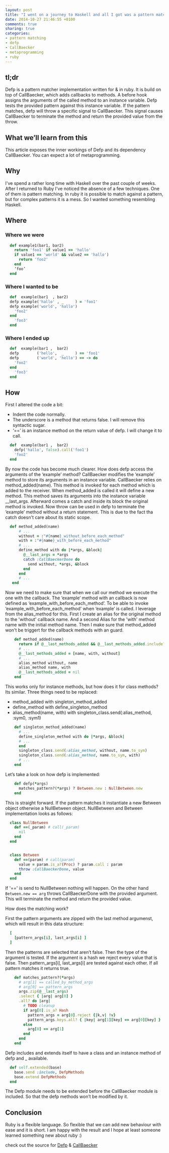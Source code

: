 ```yaml
---
layout: post
title: "I went on a journey to Haskell and all I got was a pattern matcher for ruby"
date: 2014-10-27 21:46:55 +0100
comments: true
sharing: true
categories:
- pattern matching
- defp
- CallBaecker
- metaprogramming
- ruby
---
```



## tl;dr


Defp is a pattern matcher implementation written for & in ruby.
It is build on top of CallBaecker, which adds callbacks to methods.
A before hook assigns the arguments of the called method to an instance variable.
Defp tests the provided pattern against this instance variable.
If the pattern matches, defp will throw a specific signal to CallBaecker.
This signal causes CallBaecker to terminate the method and return the provided value from the throw.


## What we’ll learn from this
This article exposes the inner workings of Defp and its dependency CallBaecker.
You can expect a lot of metaprogramming.




## Why
I've spend a rather long time with Haskell over the past couple of weeks.
After I returned to Ruby I've noticed the absence of a few techniques.
One of them is pattern matching. In ruby it is possible to match against a pattern,
but for complex patterns it is a mess. So I wanted something resembling Haskell.


## Where
### Where we were
```ruby
  def example1(bar1, bar2)
    return 'foo1' if value1 == 'hallo'
    if value1 == 'world' && value2 == 'hallo')
      return 'foo2'
    end
    ‘foo’
  end
```


### Where I wanted to be


```ruby
  def  example(bar1  , bar2)
  defp example('hallo' , _     ) = 'foo1'
  defp example('world', 'hallo')
    'foo2'
  end
    'foo3'
  end
```


### Where I ended up
```ruby
  def  example(bar1 ,  bar2)
  defp        ('hello',  _     ) == 'foo1'
  defp        ('world', 'hello') == -> do
    'foo2'
  end
    'foo3'
  end
```


## How
First I altered the code a bit:
* Indent the code normally.
* The underscore is a method that returns false. I will remove this syntactic sugar.
* ‘==’ is an instance method on the return value of defp. I will change it to call.


```ruby
  def  example(bar1 ,  bar2)
    defp('hallo', false).call('foo1')
    'foo2'
  end
```


By now the code has become much clearer.
How does defp access the arguments of the ‘example’ method?
CallBaecker modifies the ‘example’ method to store its arguments in an instance variable.
CallBaecker relies on method_added(name). This method is invoked for each method which is added to the receiver.
When method_added is called it will define a new method.
This method saves its arguments into the instance variable __last_args.
Afterward comes a catch and inside its block the original method is invoked.
Now throw can be used in defp to terminate the ’example’ method without a return statement. This is due to the fact tha catch doesn't care about its static scope.


```ruby
  def method_added(name)
      # ...
      without = :"#{name}_without_before_each_method"
      with = :"#{name}_with_before_each_method"
      # ...
      define_method with do |*args, &block|
        @__last_args = *args
        catch :CallBaeckerDone do
          send without, *args, &block
        end
      end
      # ...
   end
```


Now we need to make sure that when we call our method we execute the one with the callback.
The ‘example’ method with an callback is now defined as ‘example_with_before_each_method’.
To be able to invoke ‘example_with_before_each_method’ when ‘example’ is called. I leverage from the alias_method for this.
First I create an alias for the original method to the 'without' callback name.
And a second Alias for the 'with' method name with the initial method name.
Then I make sure that method_added won't be triggert for the callback methods with an guard.


```ruby
    def method_added(name)
      return if @__last_methods_added && @__last_methods_added.include?(name)
      # ...
      @__last_methods_added = [name, with, without]
      # ...
      alias_method without, name
      alias_method name, with
      @__last_methods_added = nil
    end
```


This works only for instance methods, but how does it for class methods?
Its similar. Three things need to be replaced:
* method_added with singleton_method_added
* define_method  with define_singleton_method
* alias_method(name, with) with singleton_class.send(:alias_method, :sym0, :sym1)


```ruby
    def singleton_method_added(name)
      # ...
      define_singleton_method with do |*args, &block|
      # ...
      end
      singleton_class.send(:alias_method, without, name.to_sym)
      singleton_class.send(:alias_method, name.to_sym, with)
      # ...
    end
```


Let’s take a look on how defp is implemented:


```ruby
    def defp(*args)
      matches_pattern?(*args) ? Between.new : NullBetween.new
    end
```


This is straight forward. If the pattern matches it instantiate a new Between object otherwise a NullBetween object.
NullBetween and Between implementation looks as follows:


```ruby
  class NullBetween
    def ==(_param) # call(_param)
      nil
    end
  end


  class Between
    def ==(param) # call(param)
      value = param.is_a?(Proc) ? param.call : param
      throw :CallBaeckerDone, value
    end
  end
```


If '==' is send to NullBetween nothing will happen. On the other hand `Between.new == arg` throws CallBaeckerDone with the provided argument.
This will terminate the method and return the provided value.


How does the matching work?

First the pattern arguments are zipped with the last method argumenst, which will result in this data structure:


```ruby
  [
    [pattern_args[i], last_args[i] ]
  ]
```

Then the patterns are selected that aren’t false.
Then the type of the argument is tested.
If the argument is a hash we reject every value that is false.
Then pattern_args[i], last_args[i] are tested against each other.
If all pattern matches it returns true.


```ruby
    def matches_pattern?(*args)
      # arg[1] == called_by_method_args
      # arg[0] == pattern_args
      args.zip(@__last_args)
      .select { |arg| arg[0] }
      .all? do |arg|
        # TODO cleanup
        if arg[0].is_a? Hash
          pattern_args = arg[0].reject {|k,v| !v}
          pattern_args.keys.all? { |key| arg[1][key] == arg[0][key] }
        else
          arg[0] == arg[1]
        end
      end
    end
```


Defp includes and extends itself to have a class and an instance method of defp and _ available.


```ruby
  def self.extended(base)
    base.send :include, DefpMethods
    base.extend DefpMethods
  end
```


The Defp module needs to be extended before the CallBaecker module is included.
So that the defp methods won’t be modified by it.


## Conclusion


Ruby is a flexible language. So flexible that we can add new behaviour with ease and it is short. I am happy with the result and I hope at least someone learned something new about ruby :)


check out the source for [Defp](https://github.com/doodzik/defp) & [CallBaecker](https://github.com/doodzik/CallBaecker)
